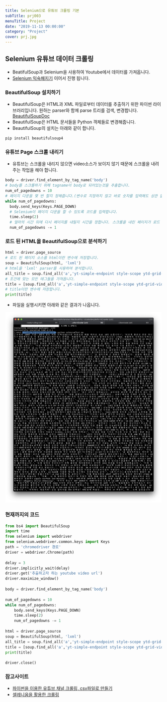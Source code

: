 ```yaml
---
title: Selenium으로 유튜브 크롤링 기본
subTitle: prj003
menuTitle: Project
date: "2019-11-13 00:00:00"
category: "Project"
cover: prj.jpg
---
```


## Selenium 유튜브 데이터 크롤링

- BeatifulSoup과 Selenium을 사용하여 Youtube에서 데이터를 가져옵니다.
- [Selenium 익숙해지기](https://upatisariputa.netlify.com/prj002/) 이어서 진행 됩니다.

### BeautifulSoup 설치하기

- BeautifulSoup은 HTML과 XML 파일로부터 데이터를 추출하기 위한 파이썬 라이브러리입니다. 원하는 parser와 함께 parse 트리를 검색, 변경합니다. [BeautifulSoupDoc](https://www.crummy.com/software/BeautifulSoup/bs4/doc.ko/)
- BeautifulSoup은 HTML 문서들을 Python 객체들로 변경해줍니다.
- BeautifulSoup의 설치는 아래와 같이 합니다.

```bash
pip install beautifulsoup4
```

### 유튜브 Page 스크롤 내리기

- 유튜브는 스크롤을 내리지 않으면 video소스가 보이지 않기 때문에 스크롤을 내려주는 작업을 해야 합니다.

```python
body = driver.find_element_by_tag_name('body')
# body를 스크롤하기 위해 tagname이 body로 되어있는것을 추출합니다.
num_of_pagedowns = 10
# 페이지 다운을 몇 번 할지 정해줍니다.(변수로 지정하지 않고 바로 숫자를 입력해도 상관 없습니다.)
while num_of_pagedowns:
  body.send_keys(Keys.PAGE_DOWN)
  # Selenium이 페이지 다운을 할 수 있도록 코드를 입력합니다.
  time.sleep(2)
  # 얼마의 시간 뒤에 다시 페이지를 내릴지 시간을 정합니다. 스크롤을 내린 페이지가 로드 될 수 있도록 시간차를 줍니다.
  num_of_pagedowns -= 1
```

### 로드 된 HTML을 BeautifulSoup으로 분석하기

```python
html = driver.page_source
# 로드 된 페이지 소스를 html이란 변수에 저장합니다.
soup = BeautifulSoup(html, 'lxml')
# html을 'lxml' parser를 사용하여 분석합니다.
all_title = soup.find_all('a','yt-simple-endpoint style-scope ytd-grid-video-renderer')
# 조건에 맞는 모든 태그들을 가져옵니다.
title = [soup.find_all('a','yt-simple-endpoint style-scope ytd-grid-video-renderer')[n].string for n in range(0,len(all_title))]
# title이란 변수에 저장합니다.
print(title)
```

- 파일을 실행시키면 아래와 같은 결과가 나옵니다. 

![title](title.jpg)

### 현재까지의 코드

```python
from bs4 import BeautifulSoup
import time
from selenium import webdriver
from selenium.webdriver.common.keys import Keys
path = 'chromedriver 경로'
driver = webdriver.Chrome(path)

delay = 3
driver.implicitly_wait(delay)
driver.get('추출하고자 하는 youtube video url')
driver.maximize_window()

body = driver.find_element_by_tag_name('body')

num_of_pagedowns = 10
while num_of_pagedowns:
    body.send_keys(Keys.PAGE_DOWN)
    time.sleep(2)
    num_of_pagedowns -= 1

html = driver.page_source
soup = BeautifulSoup(html, 'lxml')
all_title = soup.find_all('a','yt-simple-endpoint style-scope ytd-grid-video-renderer')
title = [soup.find_all('a','yt-simple-endpoint style-scope ytd-grid-video-renderer')[n].string for n in range(0,len(all_title))]
print(title)

driver.close()
```

### 참고사이트

- [파이썬을 이용한 유튜브 채널 크롤링, csv파일로 만들기]([https://jh-0323.tistory.com/entry/%ED%8C%8C%EC%9D%B4%EC%8D%AC%EC%9D%84-%EC%9D%B4%EC%9A%A9%ED%95%9C-%EC%9C%A0%ED%8A%9C%EB%B8%8C-%EC%B1%84%EB%84%90-%ED%81%AC%EB%A1%A4%EB%A7%81-csv%ED%8C%8C%EC%9D%BC%EB%A1%9C-%EB%A7%8C%EB%93%A4%EA%B8%B0](https://jh-0323.tistory.com/entry/파이썬을-이용한-유튜브-채널-크롤링-csv파일로-만들기))
- [셀레니움을 활용한 크롤링](https://code-ing.tistory.com/6)